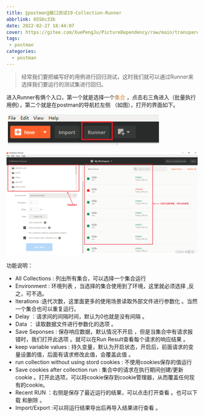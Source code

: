 ```yaml
---
title: 〖postman〗接口测试19-Collection-Runner
abbrlink: 6556c33b
date: 2022-02-27 18:44:07
cover: https://gitee.com/XuePengJu/PictureDependency/raw/main/transparent_picture/transparent_picture%20(19).png
tags:
 - postman
categories:
  - postman
---
```


> 经常我们要把编写好的用例进行回归测试，这时我们就可以通过Runner来选择我们要运行的测试集进行回归。




进入Runner有俩个入口，第一个就是选择一个<font color="#CD7F32">集合</font> ，点击右三角进入（批量执行用例），第二个就是在postman的导航栏左侧 （如图），打开的界面如下。

![img](/img/blog/postman/19/019-01.png)

![img](/img/blog/postman/19/019-02.png)

功能说明：

- All Collections : 列出所有集合，可以选择一个集合运行
- Environment : 环境列表 ，当选择的集合使用到了环境，这里就必须选择 ,反之，可不选。
- Iterations :迭代次数，这里面更多的使用场景读取外部文件进行参数化 。当然一个集合也可以重复运行。
- Delay ：请求间的间隔时间，默认为0也就是没有间隔 。
- Data ： 读取数据文件进行参数化的选项 。
- Save Seponses : 保存响应数据，默认情况不开启 ，但是当集合中有请求报错时，我们打开此选项 。就可以在Run Result查看每个请求的响应结果 。
- keep variable values : 持久变量，默认为开启状态，开启后，前面请求的变量设置的值，后面有请求修改此值，会覆盖此值 。
- run collection without using stord cookies : 不使用cookies保存的值运行
- Save cookies after collection run : 集合中的请求在执行期间创建/更新cookie 。打开此选项，可以将cookie保存到cookie管理器，从而覆盖任何现有的cookie。
- Recent RUN ：右侧是保存了最近运行的结果，可以点击打开查看 。也可以下载 和删除 。
- Import/Export :可以将运行结果导出后再导入结果进行查看 。